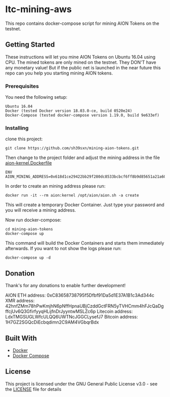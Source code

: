 # ltc-mining-aws
This repo contains docker-compose script for mining AION Tokens on the testnet.

## Getting Started

These instructions will let you mine AION Tokens on Ubuntu 16.04 using CPU. The mined tokens are only mined on the testnet. They DON'T have any monetary value!
But if the public net is launched in the near future this repo can you help you starting mining AION tokens.


### Prerequisites

You need the following setup:

```
Ubuntu 16.04
Docker (tested Docker version 18.03.0-ce, build 0520e24)
Docker-Compose (tested docker-compose version 1.19.0, build 9e633ef)
```

### Installing

clone this project:

```
git clone https://github.com/sh39sxn/mining-aion-tokens.git
```

Then change to the project folder and adjust the mining address in the file [aion-kernel.Dockerfile](aion-kernel.Dockerfile)
```
ENV AION_MINING_ADDRESS=0x618d1ce29422bb29f280dc8533bcbcf6ff8b9d85651a21a6073fa31de26e2e7a
```

In order to create an mining address please run:
```
docker run -it --rm aion:kernel /opt/aion/aion.sh -a create
```
This will create a temporary Docker Container. Just type your password and you will receive a mining address.


Now run docker-compose:
```
cd mining-aion-tokens
docker-compose up
```

This command will build the Docker Containers and starts them immediately afterwards.
If you want to not show the logs please run:
```
docker-compose up -d
```





## Donation
Thank's for any donations to enable further development!

AION ETH address: 0xC83658738795f5Dfbf91Da5d1E37A1B1c3Ad344c
XMR address: 42hnfZMm78hPwKmjhN6pNffHpnaUBjCzddGctFRN5yTVHCmm4hFJcQaDgffcjUv6Q3GfirfyyqHLijfnDrJyyntwMSLZc6p
Litecoin address: LdxTMGSUGLWfcULQQ6UWTNcJGGCLysefJ7
Bitcoin address: 1H7GZ2SGQcDiEcbqdimn2C9AM4VGbqrBdx

## Built With

* [Docker](https://www.docker.com/)
* [Docker Compose](https://docs.docker.com/compose/)


## License

This project is licensed under the GNU General Public License v3.0 - see the [LICENSE](LICENSE) file for details